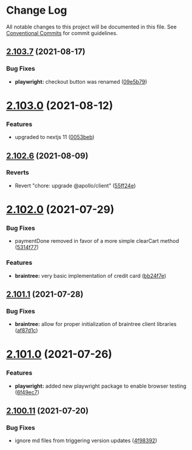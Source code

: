 # Change Log

All notable changes to this project will be documented in this file.
See [Conventional Commits](https://conventionalcommits.org) for commit guidelines.

## [2.103.7](https://github.com/ho-nl/m2-pwa/compare/@reachdigital/magento-payment-braintree@2.103.6...@reachdigital/magento-payment-braintree@2.103.7) (2021-08-17)


### Bug Fixes

* **playwright:** checkout button was renamed ([09e5b79](https://github.com/ho-nl/m2-pwa/commit/09e5b79333708cfac04232d8071d1dad72968297))





# [2.103.0](https://github.com/ho-nl/m2-pwa/compare/@reachdigital/magento-payment-braintree@2.102.7...@reachdigital/magento-payment-braintree@2.103.0) (2021-08-12)


### Features

* upgraded to nextjs 11 ([0053beb](https://github.com/ho-nl/m2-pwa/commit/0053beb7ef597c190add7264256a0eaec35868da))





## [2.102.6](https://github.com/ho-nl/m2-pwa/compare/@reachdigital/magento-payment-braintree@2.102.5...@reachdigital/magento-payment-braintree@2.102.6) (2021-08-09)


### Reverts

* Revert "chore: upgrade @apollo/client" ([55ff24e](https://github.com/ho-nl/m2-pwa/commit/55ff24ede0e56c85b8095edadadd1ec5e0b1b8d2))





# [2.102.0](https://github.com/ho-nl/m2-pwa/compare/@reachdigital/magento-payment-braintree@2.101.2...@reachdigital/magento-payment-braintree@2.102.0) (2021-07-29)


### Bug Fixes

* paymentDone removed in favor of a more simple clearCart method ([5314f77](https://github.com/ho-nl/m2-pwa/commit/5314f7752c2f75a55dcd926bfc26607124561e5d))


### Features

* **braintree:** very basic implementation of credit card ([bb24f7e](https://github.com/ho-nl/m2-pwa/commit/bb24f7ec0577d018f0aff9b50de14f219e7504c5))





## [2.101.1](https://github.com/ho-nl/m2-pwa/compare/@reachdigital/magento-payment-braintree@2.101.0...@reachdigital/magento-payment-braintree@2.101.1) (2021-07-28)


### Bug Fixes

* **braintree:** allow for proper initialization of braintree client libraries ([af87d1c](https://github.com/ho-nl/m2-pwa/commit/af87d1ccde1378127b9ef76b197d3946a9c7ca92))





# [2.101.0](https://github.com/ho-nl/m2-pwa/compare/@reachdigital/magento-payment-braintree@2.100.19...@reachdigital/magento-payment-braintree@2.101.0) (2021-07-26)


### Features

* **playwright:** added new playwright package to enable browser testing ([6f49ec7](https://github.com/ho-nl/m2-pwa/commit/6f49ec7595563775b96ebf21c27e39da1282e8d9))





## [2.100.11](https://github.com/ho-nl/m2-pwa/compare/@reachdigital/magento-payment-braintree@2.100.10...@reachdigital/magento-payment-braintree@2.100.11) (2021-07-20)


### Bug Fixes

* ignore md files from triggering version updates ([4f98392](https://github.com/ho-nl/m2-pwa/commit/4f9839250b3a32d3070da5290e5efcc5e2243fba))
